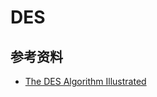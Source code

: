 # DES

## 参考资料

- [The DES Algorithm Illustrated](http://page.math.tu-berlin.de/~kant/teaching/hess/krypto-ws2006/des.htm)